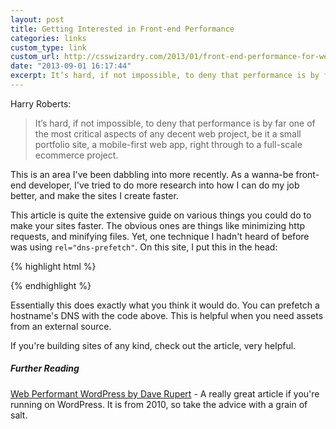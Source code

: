 ```yaml
---
layout: post
title: Getting Interested in Front-end Performance
categories: links
custom_type: link
custom_url: http://csswizardry.com/2013/01/front-end-performance-for-web-designers-and-front-end-developers/
date: "2013-09-01 16:17:44"
excerpt: It’s hard, if not impossible, to deny that performance is by far one of the most critical aspects of any decent web project, be it a small portfolio site, a mobile-first web app, right through to a full-scale ecommerce project.
---
```

Harry Roberts:

>It’s hard, if not impossible, to deny that performance is by far one of the most critical aspects of any decent web project, be it a small portfolio site, a mobile-first web app, right through to a full-scale ecommerce project.

This is an area I've been dabbling into more recently. As a wanna-be front-end developer, I've tried to do more research into how I can do my job better, and make the sites I create faster. 

This article is quite the extensive guide on various things you could do to make your sites faster. The obvious ones are things like minimizing http requests, and minifying files. Yet, one technique I hadn't heard of before was using `rel="dns-prefetch"`. On this site, I put this in the head:

{% highlight html %}
<link rel="dns-prefetch" href="//engine.carbonads.com">
<link rel="dns-prefetch" href="//static.carbonads.com">
<link rel="dns-prefetch" href="//use.typekit.net">
{% endhighlight %}

Essentially this does exactly what you think it would do. You can prefetch a hostname's DNS with the code above. This is helpful when you need assets from an external source.

If you're building sites of any kind, check out the article, very helpful.

##### Further Reading
[Web Performant WordPress by Dave Rupert](http://daverupert.com/2010/06/web-performant-wordpress/) - A really great article if you're running on WordPress. It is from 2010, so take the advice with a grain of salt.